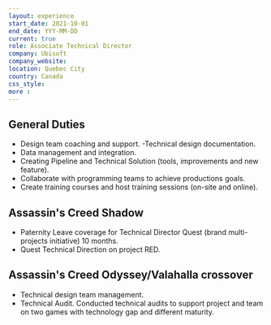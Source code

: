 ```yaml
---
layout: experience
start_date: 2021-10-01
end_date: YYY-MM-DD
current: true
role: Associate Technical Director
company: Ubisoft
company_website: 
location: Quebec City
country: Canada
css_style:
more :
---
```

## General Duties
- Design team coaching and support.
-Technical design documentation.
- Data management and integration.
- Creating Pipeline and Technical Solution (tools, improvements and new feature).
- Collaborate with programming teams to achieve productions goals.
- Create training courses and host training sessions (on-site and online).
## Assassin's Creed Shadow
- Paternity Leave coverage for Technical Director Quest (brand multi-projects initiative) 10 months.
- Quest Technical Direction on project RED.
## Assassin's Creed Odyssey/Valahalla crossover
- Technical design team management.
- Technical Audit. Conducted technical audits to support project and team on two games with technology gap and different maturity.
